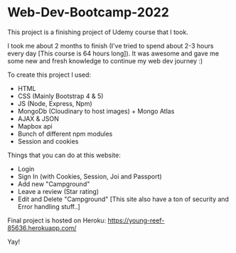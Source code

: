 # Web-Dev-Bootcamp-2022 

This project is a finishing project of Udemy course that I took. 

I took me about 2 months to finish (I've tried to spend about 2-3 hours every day [This course is 64 hours long]). 
It was awesome and gave me some new and fresh knowledge to continue my web dev journey :) 


To create this project I used: 
- HTML
- CSS (Mainly Bootstrap 4 & 5) 
- JS (Node, Express, Npm)
- MongoDb (Cloudinary to host images) + Mongo Atlas
- AJAX & JSON 
- Mapbox api
- Bunch of different npm modules 
- Session and cookies

Things that you can do at this website:
- Login 
- Sign In (with Cookies, Session, Joi and Passport)
- Add new "Campground" 
- Leave a review (Star rating) 
- Edit and Delete "Campground" 
[This site also have a ton of security and Error handling stuff..]

Final project is hosted on Heroku:
https://young-reef-85636.herokuapp.com/

Yay! 
